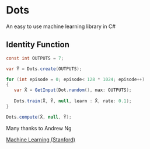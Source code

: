 # Dots

An easy to use machine learning library in C#

## Identity Function
 
 ```csharp
const int OUTPUTS = 7;

var Ȳ = Dots.create(OUTPUTS);

for (int episode = 0; episode< 128 * 1024; episode++)
{
    var X̄ = GetInput(Dot.random(), max: OUTPUTS);
    
    Dots.train(X̄, Ȳ, null, learn : X̄, rate: 0.1);    
}

Dots.compute(X̄, null, Ȳ);
```

Many thanks to Andrew Ng

[Machine Learning (Stanford)](https://www.youtube.com/watch?v=UzxYlbK2c7E&list=PLJ_CMbwA6bT-n1W0mgOlYwccZ-j6gBXqE)

